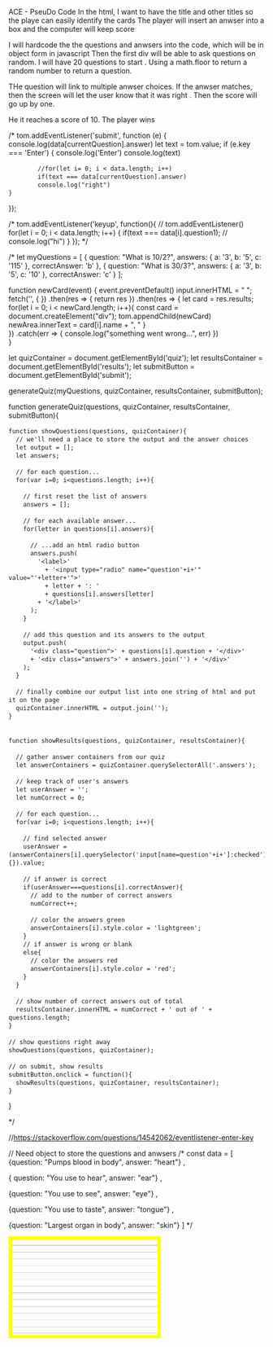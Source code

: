 ACE - PseuDo Code
In the html, I want to have the title and other titles so the playe can easily identify the cards
The player will insert an anwser into a box and the computer will keep score

I will hardcode the the questions and anwsers into the code, which will be in object form in javascript
Then the first div will be able to ask questions on random.
I will have 20 questions to start . Using a math.floor to return a random number to return a question.

THe question will link to multiple anwser choices.
If the anwser matches, then the screen will let the user know that it was right .
Then the score will go up by one.

He it reaches a score of 10. The player wins 




/*
tom.addEventListener('submit', function (e) {
    console.log(data[currentQuestion].answer)
    let text = tom.value;
    if (e.key === 'Enter') {
        console.log('Enter')
        console.log(text)
            
            //for(let i= 0; i < data.length; i++)
            if(text === data[currentQuestion].answer)
            console.log("right")
    }
});




/*
tom.addEventListener('keyup', function(){
   // tom.addEventListener()
    for(let i = 0; i < data.length; i++)
    {
        if(text === data[i].question1);
       // console.log("hi")
    }  });
*/




  /*
let myQuestions = [
	{
		question: "What is 10/2?",
		answers: {
			a: '3',
			b: '5',
			c: '115'
		},
		correctAnswer: 'b'
	},
	{
		question: "What is 30/3?",
		answers: {
			a: '3',
			b: '5',
			c: '10'
		},
		correctAnswer: 'c'
	}
];




function newCard(event) {
    event.preventDefault()
    input.innerHTML = " ";
    fetch('', { })
    .then(res => { return res })
    .then(res => { 
        let card = res.results; 
        for(let i = 0; i < newCard.length; i++){
           const card = document.createElement("div");
           tom.appendChild(newCard)
           newArea.innerText =  card[i].name + ", "
        }    
    })
    .catch(err => { console.log("something went wrong...", err) })    
}








  
  let quizContainer = document.getElementById('quiz');
  let resultsContainer = document.getElementById('results');
  let submitButton = document.getElementById('submit');
  
  generateQuiz(myQuestions, quizContainer, resultsContainer, submitButton);
  
  function generateQuiz(questions, quizContainer, resultsContainer, submitButton){
  
    function showQuestions(questions, quizContainer){
      // we'll need a place to store the output and the answer choices
      let output = [];
      let answers;
  
      // for each question...
      for(var i=0; i<questions.length; i++){
        
        // first reset the list of answers
        answers = [];
  
        // for each available answer...
        for(letter in questions[i].answers){
  
          // ...add an html radio button
          answers.push(
            '<label>'
              + '<input type="radio" name="question'+i+'" value="'+letter+'">'
              + letter + ': '
              + questions[i].answers[letter]
            + '</label>'
          );
        }
  
        // add this question and its answers to the output
        output.push(
          '<div class="question">' + questions[i].question + '</div>'
          + '<div class="answers">' + answers.join('') + '</div>'
        );
      }
  
      // finally combine our output list into one string of html and put it on the page
      quizContainer.innerHTML = output.join('');
    }
  
  
    function showResults(questions, quizContainer, resultsContainer){
      
      // gather answer containers from our quiz
      let answerContainers = quizContainer.querySelectorAll('.answers');
      
      // keep track of user's answers
      let userAnswer = '';
      let numCorrect = 0;
      
      // for each question...
      for(var i=0; i<questions.length; i++){
  
        // find selected answer
        userAnswer = (answerContainers[i].querySelector('input[name=question'+i+']:checked')||{}).value;
        
        // if answer is correct
        if(userAnswer===questions[i].correctAnswer){
          // add to the number of correct answers
          numCorrect++;
          
          // color the answers green
          answerContainers[i].style.color = 'lightgreen';
        }
        // if answer is wrong or blank
        else{
          // color the answers red
          answerContainers[i].style.color = 'red';
        }
      }
  
      // show number of correct answers out of total
      resultsContainer.innerHTML = numCorrect + ' out of ' + questions.length;
    }
  
    // show questions right away
    showQuestions(questions, quizContainer);
    
    // on submit, show results
    submitButton.onclick = function(){
      showResults(questions, quizContainer, resultsContainer);
    }
  
  }


*/


  //https://stackoverflow.com/questions/14542062/eventlistener-enter-key



// Need object to store the questions and anwsers
/*
const data = 
[
{question: "Pumps blood in body",
answer: "heart"}
,


{
question: "You use to hear",
answer: "ear"}
,


{question: "You use to see",
answer: "eye"}
,


{question: "You use to taste",
answer: "tongue"}
,


{question: "Largest organ in body",
answer: "skin"}
]
*/


<img src="flashcards.jpg" alt="Avatar" style="width:300px;height:200px;">